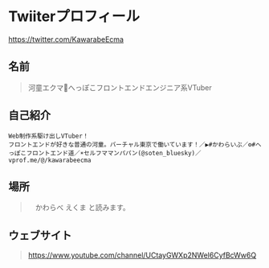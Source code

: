 # Twiiterプロフィール

<https://twitter.com/KawarabeEcma>

## 名前

> 河童エクマ🥒へっぽこフロントエンドエンジニア系VTuber

## 自己紹介

```
Web制作系駆け出しVTuber！
フロントエンドが好きな普通の河童。バーチャル東京で働いています！／▶️#かわらいぶ／⚙️#へっぽこフロントエンド道／☀️セルフママンパパン(@soten_bluesky)／vprof.me/@/kawarabeecma
```

## 場所

>　かわらべ えくま と読みます。

## ウェブサイト

> https://www.youtube.com/channel/UCtayGWXp2NWel6CyfBcWw6Q
